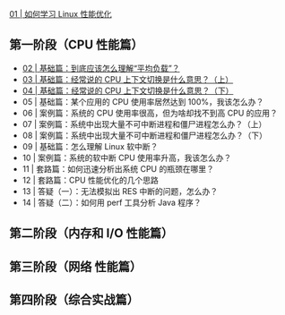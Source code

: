 [01 | 如何学习 Linux 性能优化](./01.md "如何学习Linux 性能优化")

## 第一阶段（CPU 性能篇）

- [02 | 基础篇：到底应该怎么理解“平均负载”？](./02.md)
- [03 | 基础篇：经常说的 CPU 上下文切换是什么意思？（上）](./03.md)
- [04 | 基础篇：经常说的 CPU 上下文切换是什么意思？（下）](./04.md)
- 05 | 基础篇：某个应用的 CPU 使用率居然达到 100%，我该怎么办？
- 06 | 案例篇：系统的 CPU 使用率很高，但为啥却找不到高 CPU 的应用？
- 07 | 案例篇：系统中出现大量不可中断进程和僵尸进程怎么办？（上）
- 08 | 案例篇：系统中出现大量不可中断进程和僵尸进程怎么办？（下）
- 09 | 基础篇：怎么理解 Linux 软中断？
- 10 | 案例篇：系统的软中断 CPU 使用率升高，我该怎么办？
- 11 | 套路篇：如何迅速分析出系统 CPU 的瓶颈在哪里？
- 12 | 套路篇：CPU 性能优化的几个思路
- 13 | 答疑（一）：无法模拟出 RES 中断的问题，怎么办？
- 14 | 答疑（二）：如何用 perf 工具分析 Java 程序？

## 第二阶段（内存和 I/O 性能篇）

## 第三阶段（网络 性能篇）

## 第四阶段（综合实战篇）
